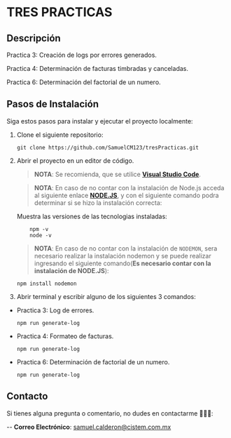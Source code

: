 # **TRES PRACTICAS**

## **Descripción**

Practica 3: Creación de logs por errores generados.

Practica 4: Determinación de facturas timbradas y canceladas.

Practica 6: Determinación del factorial de un numero.

## **Pasos de Instalación**

Siga estos pasos para instalar y ejecutar el proyecto localmente:

1. Clone el siguiente repositorio:

    ```proweshell
    git clone https://github.com/SamuelCM123/tresPracticas.git
    ```

2. Abrir el proyecto en un editor de código.

    > **NOTA**: Se recomienda, que se utilice **[Visual Studio Code](https://code.visualstudio.com/download)**.

    > **NOTA**: En caso de no contar con la instalación de Node.js acceda al siguiente enlace **[NODE.JS](https://nodejs.org/es)**, y con el siguiente comando podra determinar si se hizo la instalación correcta:

    Muestra las versiones de las tecnologias instaladas:
    ```proweshell
        npm -v 
        node -v
    ```

    

    > **NOTA**: En caso de no contar con la instalación de `NODEMON`, sera necesario realizar la instalación nodemon y se puede realizar ingresando el siguiente comando(**Es necesario contar con la instalación de NODE.JS**):

    ```proweshell
    npm install nodemon
    ```

3. Abrir terminal y escribir alguno de los siguientes 3 comandos:

- Practica 3: Log de errores.
    ```proweshell
    npm run generate-log
    ```

- Practica 4: Formateo de facturas.
    ```proweshell
    npm run generate-log
    ```

- Practica 6: Determinación de factorial de un numero.
    ```proweshell
    npm run generate-log
    ```
## **Contacto**

Si tienes alguna pregunta o comentario, no dudes en contactarme 🙋🏻‍♂️:

-- **Correo Electrónico**: samuel.calderon@cistem.com.mx